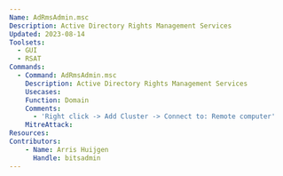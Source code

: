 ```yaml
---
Name: AdRmsAdmin.msc
Description: Active Directory Rights Management Services
Updated: 2023-08-14
Toolsets: 
  - GUI
  - RSAT
Commands:
  - Command: AdRmsAdmin.msc
    Description: Active Directory Rights Management Services
    Usecases:
    Function: Domain
    Comments:
      - 'Right click -> Add Cluster -> Connect to: Remote computer'
    MitreAttack:
Resources:
Contributors:
    - Name: Arris Huijgen
      Handle: bitsadmin
---
```

